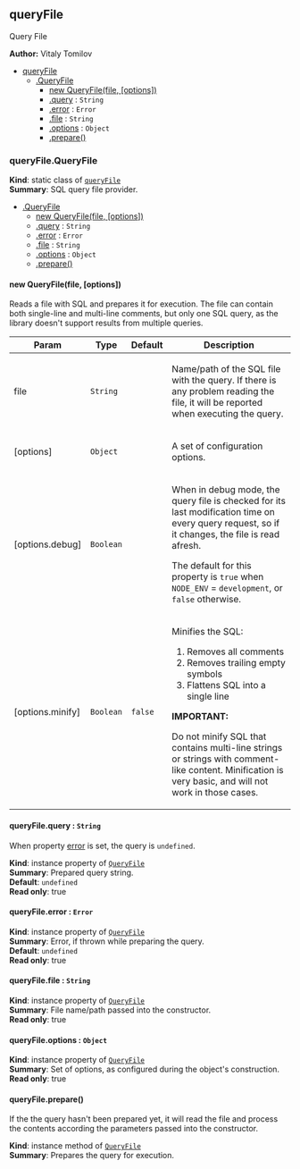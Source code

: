 <a name="module_queryFile"></a>
## queryFile
Query File

**Author:** Vitaly Tomilov  

* [queryFile](#module_queryFile)
    * [.QueryFile](#module_queryFile.QueryFile)
        * [new QueryFile(file, [options])](#new_module_queryFile.QueryFile_new)
        * [.query](#module_queryFile.QueryFile+query) : <code>String</code>
        * [.error](#module_queryFile.QueryFile+error) : <code>Error</code>
        * [.file](#module_queryFile.QueryFile+file) : <code>String</code>
        * [.options](#module_queryFile.QueryFile+options) : <code>Object</code>
        * [.prepare()](#module_queryFile.QueryFile+prepare)

<a name="module_queryFile.QueryFile"></a>
### queryFile.QueryFile
**Kind**: static class of <code>[queryFile](#module_queryFile)</code>  
**Summary**: SQL query file provider.  

* [.QueryFile](#module_queryFile.QueryFile)
    * [new QueryFile(file, [options])](#new_module_queryFile.QueryFile_new)
    * [.query](#module_queryFile.QueryFile+query) : <code>String</code>
    * [.error](#module_queryFile.QueryFile+error) : <code>Error</code>
    * [.file](#module_queryFile.QueryFile+file) : <code>String</code>
    * [.options](#module_queryFile.QueryFile+options) : <code>Object</code>
    * [.prepare()](#module_queryFile.QueryFile+prepare)

<a name="new_module_queryFile.QueryFile_new"></a>
#### new QueryFile(file, [options])
Reads a file with SQL and prepares it for execution. The file can containboth single-line and multi-line comments, but only one SQL query, as thelibrary doesn't support results from multiple queries.

<table>
  <thead>
    <tr>
      <th>Param</th><th>Type</th><th>Default</th><th>Description</th>
    </tr>
  </thead>
  <tbody>
<tr>
    <td>file</td><td><code>String</code></td><td></td><td><p>Name/path of the SQL file with the query. If there is any problem reading
the file, it will be reported when executing the query.</p>
</td>
    </tr><tr>
    <td>[options]</td><td><code>Object</code></td><td></td><td><p>A set of configuration options.</p>
</td>
    </tr><tr>
    <td>[options.debug]</td><td><code>Boolean</code></td><td></td><td><p>When in debug mode, the query file is checked for its last modification
time on every query request, so if it changes, the file is read afresh.</p>
<p>The default for this property is <code>true</code> when <code>NODE_ENV</code> = <code>development</code>,
or <code>false</code> otherwise.</p>
</td>
    </tr><tr>
    <td>[options.minify]</td><td><code>Boolean</code></td><td><code>false</code></td><td><p>Minifies the SQL:</p>
<ol>
<li>Removes all comments</li>
<li>Removes trailing empty symbols</li>
<li>Flattens SQL into a single line</li>
</ol>
<p><strong>IMPORTANT:</strong></p>
<p>Do not minify SQL that contains multi-line strings or strings with comment-like
content. Minification is very basic, and will not work in those cases.</p>
</td>
    </tr>  </tbody>
</table>

<a name="module_queryFile.QueryFile+query"></a>
#### queryFile.query : <code>String</code>
When property [error](#module_queryFile.QueryFile+error) is set, the query is `undefined`.

**Kind**: instance property of <code>[QueryFile](#module_queryFile.QueryFile)</code>  
**Summary**: Prepared query string.  
**Default**: <code>undefined</code>  
**Read only**: true  
<a name="module_queryFile.QueryFile+error"></a>
#### queryFile.error : <code>Error</code>
**Kind**: instance property of <code>[QueryFile](#module_queryFile.QueryFile)</code>  
**Summary**: Error, if thrown while preparing the query.  
**Default**: <code>undefined</code>  
**Read only**: true  
<a name="module_queryFile.QueryFile+file"></a>
#### queryFile.file : <code>String</code>
**Kind**: instance property of <code>[QueryFile](#module_queryFile.QueryFile)</code>  
**Summary**: File name/path passed into the constructor.  
**Read only**: true  
<a name="module_queryFile.QueryFile+options"></a>
#### queryFile.options : <code>Object</code>
**Kind**: instance property of <code>[QueryFile](#module_queryFile.QueryFile)</code>  
**Summary**: Set of options, as configured during the object's construction.  
**Read only**: true  
<a name="module_queryFile.QueryFile+prepare"></a>
#### queryFile.prepare()
If the the query hasn't been prepared yet, it will read the fileand process the contents according the parameters passed into theconstructor.

**Kind**: instance method of <code>[QueryFile](#module_queryFile.QueryFile)</code>  
**Summary**: Prepares the query for execution.  
